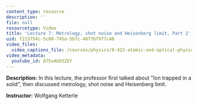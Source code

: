 ```yaml
---
content_type: resource
description: ''
file: null
resourcetype: Video
title: 'Lecture 7: Metrology, shot noise and Heisenberg limit, Part 2'
uid: f213754c-5c00-745a-5b7c-48f7bf977c48
video_files:
  video_captions_file: /courses/physics/8-422-atomic-and-optical-physics-ii-spring-2013/video-lectures/lecture-7-metrology-shot-noise-and-heisenberg-limit-part-2/A75xAGO3ZEY.vtt
video_metadata:
  youtube_id: A75xAGO3ZEY
---
```


**Description:** In this lecture, the professor first talked about "Ion trapped in a solid", then discussed metrology, shot noise and Heisenberg limit.

**Instructor:** Wolfgang Ketterle